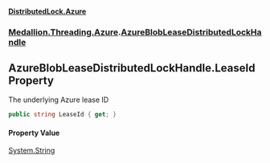 #### [DistributedLock.Azure](README.md 'README')
### [Medallion.Threading.Azure](Medallion.Threading.Azure.md 'Medallion.Threading.Azure').[AzureBlobLeaseDistributedLockHandle](AzureBlobLeaseDistributedLockHandle.md 'Medallion.Threading.Azure.AzureBlobLeaseDistributedLockHandle')

## AzureBlobLeaseDistributedLockHandle.LeaseId Property

The underlying Azure lease ID

```csharp
public string LeaseId { get; }
```

#### Property Value
[System.String](https://docs.microsoft.com/en-us/dotnet/api/System.String 'System.String')